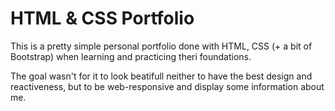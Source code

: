 # HTML & CSS Portfolio

This is a pretty simple personal portfolio done with HTML, CSS (+ a bit of Bootstrap) when learning and practicing theri foundations.

The goal wasn't for it to look beatifull neither to have the best design and reactiveness, but to be web-responsive and display some information about me.